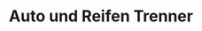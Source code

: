 ---
title: "Auto und Reifen Trenner"
url: /tirschenreuth/auto-und-reifen-trenner-aeussere-regensburger-strasse/
shop: Autowerkstatt
---